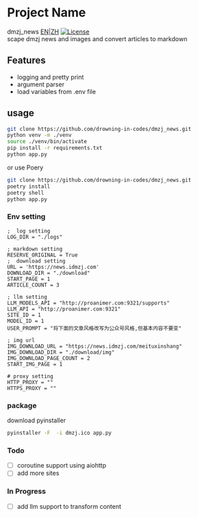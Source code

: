 
# Project Name
dmzj_news
[EN](README.md)|[ZH](README_ZH.md)
[![License](https://img.shields.io/badge/license-MIT-blue.svg)](LICENSE)
<br />
scape dmzj news and images and convert articles to markdown

## Features
- logging and pretty print
- argument parser
- load variables from .env file

## usage

```bash
git clone https://github.com/drowning-in-codes/dmzj_news.git
python venv -m ./venv
source ./venv/bin/activate
pip install -r requirements.txt
python app.py
```
or use Poery
```bash
git clone https://github.com/drowning-in-codes/dmzj_news.git
poetry install
poetry shell
python app.py
```
### Env setting
```commandline .env
;  log setting
LOG_DIR = "./logs"

; markdown setting
RESERVE_ORIGINAL = True
;  download setting
URL = 'https://news.idmzj.com'
DOWNLOAD_DIR = "./download"
START_PAGE = 1
ARTICLE_COUNT = 3

; llm setting
LLM_MODELS_API = "http://proanimer.com:9321/supports"
LLM_API = "http://proanimer.com:9321"
SITE_ID = 1
MODEL_ID = 1
USER_PROMPT = "将下面的文章风格改写为公众号风格,但基本内容不要变"

; img url
IMG_DOWNLOAD_URL = "https://news.idmzj.com/meituxinshang"
IMG_DOWNLOAD_DIR = "./download/img"
IMG_DOWNLOAD_PAGE_COUNT = 2
START_IMG_PAGE = 1

# proxy setting
HTTP_PROXY = ""
HTTPS_PROXY = ""
```

### package
download pyinstaller
```bash
pyinstaller -F  -i dmzj.ico app.py
```

### Todo

- [ ] coroutine support using aiohttp
- [ ] add more sites

### In Progress
- [ ] add llm support to transform content